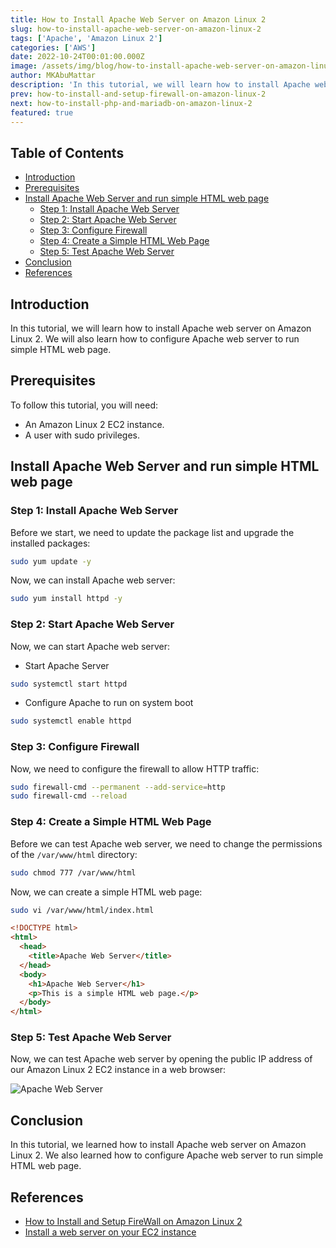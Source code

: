 ```yaml
---
title: How to Install Apache Web Server on Amazon Linux 2
slug: how-to-install-apache-web-server-on-amazon-linux-2
tags: ['Apache', 'Amazon Linux 2']
categories: ['AWS']
date: 2022-10-24T00:01:00.000Z
image: /assets/img/blog/how-to-install-apache-web-server-on-amazon-linux-2/how-to-install-apache-web-server-on-amazon-linux-2.jpg
author: MKAbuMattar
description: 'In this tutorial, we will learn how to install Apache web server on Amazon Linux 2. We will also learn how to configure Apache web server to run simple HTML web page.'
prev: how-to-install-and-setup-firewall-on-amazon-linux-2
next: how-to-install-php-and-mariadb-on-amazon-linux-2
featured: true
---
```


## Table of Contents

- [Introduction](#introduction)
- [Prerequisites](#prerequisites)
- [Install Apache Web Server and run simple HTML web page](#install-apache-web-server-and-run-simple-html-web-page)
  - [Step 1: Install Apache Web Server](#step-1-install-apache-web-server)
  - [Step 2: Start Apache Web Server](#step-2-start-apache-web-server)
  - [Step 3: Configure Firewall](#step-3-configure-firewall)
  - [Step 4: Create a Simple HTML Web Page](#step-4-create-a-simple-html-web-page)
  - [Step 5: Test Apache Web Server](#step-5-test-apache-web-server)
- [Conclusion](#conclusion)
- [References](#references)

## Introduction

In this tutorial, we will learn how to install Apache web server on Amazon Linux 2. We will also learn how to configure Apache web server to run simple HTML web page.

## Prerequisites

To follow this tutorial, you will need:

- An Amazon Linux 2 EC2 instance.
- A user with sudo privileges.

## Install Apache Web Server and run simple HTML web page

### Step 1: Install Apache Web Server

Before we start, we need to update the package list and upgrade the installed packages:

```bash
sudo yum update -y
```

Now, we can install Apache web server:

```bash
sudo yum install httpd -y
```

### Step 2: Start Apache Web Server

Now, we can start Apache web server:

- Start Apache Server

```bash
sudo systemctl start httpd
```

- Configure Apache to run on system boot

```bash
sudo systemctl enable httpd
```

### Step 3: Configure Firewall

Now, we need to configure the firewall to allow HTTP traffic:

```bash
sudo firewall-cmd --permanent --add-service=http
sudo firewall-cmd --reload
```

### Step 4: Create a Simple HTML Web Page

Before we can test Apache web server, we need to change the permissions of the `/var/www/html` directory:

```bash
sudo chmod 777 /var/www/html
```

Now, we can create a simple HTML web page:

```bash
sudo vi /var/www/html/index.html
```

```html
<!DOCTYPE html>
<html>
  <head>
    <title>Apache Web Server</title>
  </head>
  <body>
    <h1>Apache Web Server</h1>
    <p>This is a simple HTML web page.</p>
  </body>
</html>
```

### Step 5: Test Apache Web Server

Now, we can test Apache web server by opening the public IP address of our Amazon Linux 2 EC2 instance in a web browser:

![Apache Web Server](/assets/img/blog/how-to-install-apache-web-server-on-amazon-linux-2/apache-web-server.png)

## Conclusion

In this tutorial, we learned how to install Apache web server on Amazon Linux 2. We also learned how to configure Apache web server to run simple HTML web page.

## References

- [How to Install and Setup FireWall on Amazon Linux 2](/blog/post/how-to-install-and-setup-firewall-on-amazon-linux-2)
- [Install a web server on your EC2 instance](https://docs.aws.amazon.com/AmazonRDS/latest/UserGuide/CHAP_Tutorials.WebServerDB.CreateWebServer.html)
